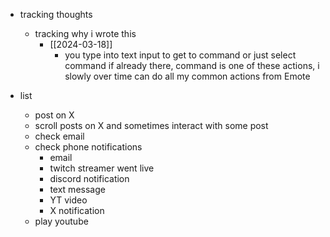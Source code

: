   * tracking thoughts
    * tracking why i wrote this
      * [[2024-03-18]]
        * you type into text input to get to command or just select command if already there, command is one of these actions, i slowly over time can do all my common actions from Emote

  * list
    * post on X
    * scroll posts on X and sometimes interact with some post
    * check email
    * check phone notifications
      * email
      * twitch streamer went live
      * discord notification
      * text message
      * YT video
      * X notification
    * play youtube